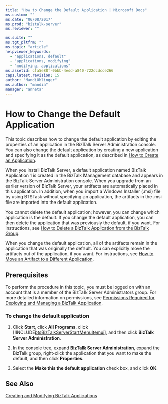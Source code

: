 ```yaml
---
title: "How to Change the Default Application | Microsoft Docs"
ms.custom: ""
ms.date: "06/08/2017"
ms.prod: "biztalk-server"
ms.reviewer: ""

ms.suite: ""
ms.tgt_pltfrm: ""
ms.topic: "article"
helpviewer_keywords: 
  - "applications, default"
  - "applications, modifying"
  - "modifying, applications"
ms.assetid: cfa5e88f-0bbb-4edd-a840-722dcdcce266
caps.latest.revision: 15
author: "MandiOhlinger"
ms.author: "mandia"
manager: "anneta"
---
```

# How to Change the Default Application
This topic describes how to change the default application by editing the properties of an application in the BizTalk Server Administration console. You can also change the default application by creating a new application and specifying it as the default application, as described in [How to Create an Application](../core/how-to-create-an-application.md).  
  
 When you install BizTalk Server, a default application named BizTalk Application 1 is created in the BizTalk Management database and appears in the BizTalk Server Administration console. When you upgrade from an earlier version of BizTalk Server, your artifacts are automatically placed in this application. In addition, when you import a Windows Installer (.msi) file by using BTSTask without specifying an application, the artifacts in the .msi file are imported into the default application.  
  
 You cannot delete the default application; however, you can change which application is the default. If you change the default application, you can then delete the application that was previously the default, if you want. For instructions, see [How to Delete a BizTalk Application from the BizTalk Group](../core/how-to-delete-a-biztalk-application-from-the-biztalk-group.md).  
  
 When you change the default application, all of the artifacts remain in the application that was originally the default. You can explicitly move the artifacts out of the application, if you want. For instructions, see [How to Move an Artifact to a Different Application](../core/how-to-move-an-artifact-to-a-different-application.md).  
  
## Prerequisites  
 To perform the procedure in this topic, you must be logged on with an account that is a member of the BizTalk Server Administrators group. For more detailed information on permissions, see [Permissions Required for Deploying and Managing a BizTalk Application](../core/permissions-required-for-deploying-and-managing-a-biztalk-application.md).  
  
### To change the default application  
  
1. Click **Start**, click **All Programs**, click [!INCLUDE[btsBizTalkServerStartMenuItemui](../includes/btsbiztalkserverstartmenuitemui-md.md)], and then click **BizTalk Server Administration**.  
  
2. In the console tree, expand **BizTalk Server Administration**, expand the BizTalk group, right-click the application that you want to make the default, and then click **Properties**.  
  
3. Select the **Make this the default application** check box, and click **OK**.  
  
## See Also  
 [Creating and Modifying BizTalk Applications](../core/creating-and-modifying-biztalk-applications.md)